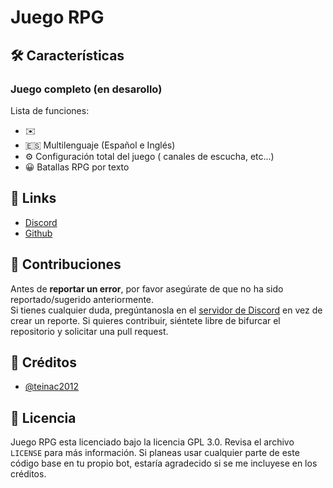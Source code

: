# Juego RPG
## 🛠️ Características

### Juego completo (en desarollo)

Lista de funciones:
*   ✉️ 
*   🇪🇸 Multilenguaje (Español e Inglés)
*   ⚙️ 
    Configuración total del juego ( canales de escucha, etc...)
*   😀 
    Batallas RPG por texto


## 📎 Links

*   [Discord](https://discord.gg/DMP25P4tNK)
*   [Github](https://github.com/teinac2012)

## 🤝 Contribuciones

Antes de **reportar un error**, por favor asegúrate de que no ha sido reportado/sugerido anteriormente.   
Si tienes cualquier duda, pregúntanosla en el [servidor de Discord](https://discord.gg/DMP25P4tNK) en vez de crear un reporte.
Si quieres contribuir, siéntete libre de bifurcar el repositorio y solicitar una pull request.

## 📝 Créditos

* [@teinac2012](https://github.com/teinac2012)

## 📜 Licencia

Juego RPG esta licenciado bajo la licencia GPL 3.0. Revisa el archivo `LICENSE` para más información. Si planeas usar cualquier parte de este código base en tu propio bot, estaría agradecido si se me incluyese en los créditos.
